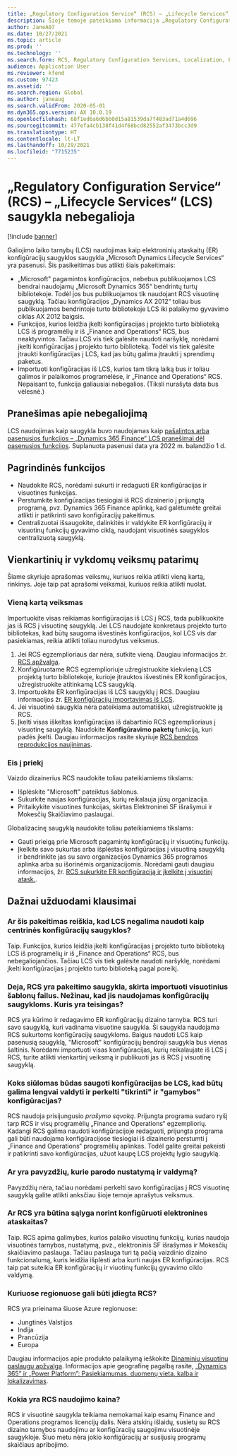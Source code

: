```yaml
---
title: „Regulatory Configuration Service“ (RCS) – „Lifecycle Services“ (LCS) saugykla nebegalioja
description: Šioje temoje pateikiama informacija „Regulatory Configuration Service“ (LCS) saugojimo atšaukimą, kuris planuojamas kaip reguliavimo konfigūracijos tarnybos „Microsoft Dynamics Lifecycle Services“ (RCS) visuotinės saugyklos kūrimo dalis.
author: JaneA07
ms.date: 10/27/2021
ms.topic: article
ms.prod: ''
ms.technology: ''
ms.search.form: RCS, Regulatory Configuration Services, Localization, LCS storage, LCS storage deprecation
audience: Application User
ms.reviewer: kfend
ms.custom: 97423
ms.assetid: ''
ms.search.region: Global
ms.author: janeaug
ms.search.validFrom: 2020-05-01
ms.dyn365.ops.version: AX 10.0.19
ms.openlocfilehash: 68f1ed6a6d6bb0d15a81539da7f483ad71a4d696
ms.sourcegitcommit: 477efa4cb138f41d4f68bcd82552af3473bcc3d9
ms.translationtype: HT
ms.contentlocale: lt-LT
ms.lasthandoff: 10/29/2021
ms.locfileid: "7715235"
---
```

# <a name="regulatory-configuration-service-rcs--lifecycle-services-lcs-storage-deprecation"></a>„Regulatory Configuration Service“ (RCS) – „Lifecycle Services“ (LCS) saugykla nebegalioja

[!include [banner](../includes/banner.md)]

Galiojimo laiko tarnybų (LCS) naudojimas kaip elektroninių ataskaitų (ER) konfigūracijų saugyklos saugykla „Microsoft Dynamics Lifecycle Services“ yra pasenusi. Šis pasikeitimas bus atlikti šiais pakeitimais:

- „Microsoft" pagamintos konfigūracijos, nebebus publikuojamos LCS bendrai naudojamų „Microsoft Dynamics 365“ bendrintų turtų bibliotekoje. Todėl jos bus publikuojamos tik naudojant RCS visuotinę saugyklą. Tačiau konfigūracijos „Dynamics AX 2012“ toliau bus publikuojamos bendrintoje turto bibliotekoje LCS iki palaikymo gyvavimo ciklas AX 2012 baigsis.
- Funkcijos, kurios leidžia įkelti konfigūracijas į projekto turto biblioteką LCS iš programėlių ir iš „Finance and Operations“ RCS, bus neaktyvintos. Tačiau LCS vis tiek galėsite naudoti naršyklę, norėdami įkelti konfigūracijas į projekto turto biblioteką. Todėl vis tiek galėsite įtraukti konfigūracijas į LCS, kad jas būtų galima įtraukti į sprendimų paketus.
- Importuoti konfigūracijas iš LCS, kurios tam tikrą laiką bus ir toliau galimos ir palaikomos programėlėse, ir „Finance and Operations“ RCS. Nepaisant to, funkcija galiausiai nebegalios. (Tiksli nurašyta data bus vėlesnė.)

## <a name="deprecation-notice"></a>Pranešimas apie nebegaliojimą

LCS naudojimas kaip saugykla buvo naudojamas kaip [pašalintos arba pasenusios funkcijos – „Dynamics 365 Finance“ LCS pranešimai dėl pasenusios funkcijos](../get-started/removed-deprecated-features-finance.md#features-removed-or-deprecated-in-the-finance-10017-release). Suplanuota pasenusi data yra 2022 m. balandžio 1 d.

## <a name="key-features"></a>Pagrindinės funkcijos

- Naudokite RCS, norėdami sukurti ir redaguoti ER konfigūracijas ir visuotines funkcijas.
- Perstumkite konfigūracijas tiesiogiai iš RCS dizainerio į prijungtą programą, pvz. Dynamics 365 Finance aplinką, kad galėtumėte greitai atlikti ir patikrinti savo konfigūracijų pakeitimus.
- Centralizuotai išsaugokite, dalinkitės ir valdykite ER konfigūracijų ir visuotinų funkcijų gyvavimo ciklą, naudojant visuotinės saugyklos centralizuotą saugyklą.

## <a name="guidance-for-one-time-and-ongoing-actions"></a>Vienkartinių ir vykdomų veiksmų patarimų

Šiame skyriuje aprašomas veiksmų, kuriuos reikia atlikti vieną kartą, rinkinys. Joje taip pat aprašomi veiksmai, kuriuos reikia atlikti nuolat.

### <a name="one-time-action"></a>Vieną kartą veiksmas

Importuokite visas reikiamas konfigūracijas iš LCS į RCS, tada publikuokite jas iš RCS į visuotinę saugyklą. Jei LCS naudojate konkretaus projekto turto bibliotekas, kad būtų saugoma išvestinės konfigūracijos, kol LCS vis dar pasiekiamas, reikia atlikti toliau nurodytus veiksmus.

1. Jei RCS egzemplioriaus dar nėra, sutkite vieną. Daugiau informacijos žr. [RCS apžvalga](rcs-overview.md).
2. Konfigūruotame RCS egzemplioriuje užregistruokite kiekvieną LCS projektą turto bibliotekoje, kurioje įtrauktos išvestinės ER konfigūracijos, užregistruokite atitinkamą LCS saugyklą.
3. Importuokite ER konfigūracijas iš LCS saugyklų į RCS. Daugiau informacijos žr. [ER konfigūracijų importavimas iš LCS](../../dev-itpro/analytics/tasks/er-import-configuration-lifecycle-services.md).
4. Jei visuotinė saugykla nėra pateikiama automatiškai, užregistruokite ją RCS.
5. Įkelti visas iškeltas konfigūracijas iš dabartinio RCS egzemplioriaus į visuotinę saugyklą. Naudokite **Konfigūravimo paketų** funkciją, kuri padės įkelti. Daugiau informacijos rasite skyriuje [RCS bendros reprodukcijos naujinimas](rcs-global-repo-upload.md).

### <a name="going-forward"></a>Eis į priekį

Vaizdo dizainerius RCS naudokite toliau pateikiamiems tikslams:

- Išplėskite "Microsoft" pateiktus šablonus.
- Sukurkite naujas konfigūracijas, kurių reikalauja jūsų organizacija.
- Pritaikykite visuotines funkcijas, skirtas Elektroninei SF išrašymui ir Mokesčių Skaičiavimo paslaugai.

Globalizacinę saugyklą naudokite toliau pateikiamiems tikslams:

- Gauti prieigą prie Microsoft pagamintų konfigūracijų ir visuotinų funkcijų.
- Įkelkite savo sukurtas arba išplėstas konfigūracijas į visuotiną saugyklą ir bendrinkite jas su savo organizacijos Dynamics 365 programos aplinka arba su išorinėmis organizacijomis. Norėdami gauti daugiau informacijos, žr. [RCS sukurkite ER konfigūraciją ir įkelkite į visuotinį atask.](rcs-global-repo-upload.md).

## <a name="frequently-asked-questions"></a>Dažnai užduodami klausimai

### <a name="does-this-change-mean-that-lcs-cant-be-used-as-central-storage-for-configurations"></a>Ar šis pakeitimas reiškia, kad LCS negalima naudoti kaip centrinės konfigūracijų saugyklos?

Taip. Funkcijos, kurios leidžia įkelti konfigūracijas į projekto turto biblioteką LCS iš programėlių ir iš „Finance and Operations“ RCS, bus nebegaliojančios. Tačiau LCS vis tiek galėsite naudoti naršyklę, norėdami įkelti konfigūracijas į projekto turto biblioteką pagal poreikį.

### <a name="i-thought-that-rcs-was-a-replacement-repository-for-importing-global-template-files-i-didnt-think-that-its-used-to-store-configurations-which-is-correct"></a>Deja, RCS yra pakeitimo saugykla, skirta importuoti visuotinius šablonų failus. Nežinau, kad jis naudojamas konfigūracijų saugykloms. Kuris yra teisingas?

RCS yra kūrimo ir redagavimo ER konfigūracijų dizaino tarnyba. RCS turi savo saugyklą, kuri vadinama visuotine saugykla. Ši saugykla naudojama RCS sukurtoms konfigūracijų saugykloms. Baigus naudoti LCS kaip pasenusią saugyklą, "Microsoft" konfigūracijų bendroji saugykla bus vienas šaltinis. Norėdami importuoti visas konfigūracijas, kurių reikalaujate iš LCS į RCS, turite atlikti vienkartinį veiksmą ir publikuoti jas iš RCS į visuotinę saugyklą.

### <a name="without-lcs-what-is-the-suggested-way-to-store-configurations-so-that-test-and-production-configurations-can-easily-be-managed-and-transferred"></a>Koks siūlomas būdas saugoti konfigūracijas be LCS, kad būtų galima lengvai valdyti ir perkelti "tikrinti" ir "gamybos" konfigūracijas?

RCS naudoja prisijungusio *prašymo sąvoką*. Prijungta programa sudaro ryšį tarp RCS ir visų programėlių „Finance and Operations“ egzempliorių. Kadangi RCS galima naudoti konfigūracijoje redaguoti, prijungta programa gali būti naudojama konfigūracijose tiesiogiai iš dizainerio perstumti į „Finance and Operations“ programėlių aplinkas. Todėl galite greitai pakeisti ir patikrinti savo konfigūracijas, užuot kaupę LCS projektų lygio saugyklą.

### <a name="are-there-any-examples-that-show-the-setup-and-management"></a>Ar yra pavyzdžių, kurie parodo nustatymą ir valdymą?

Pavyzdžių nėra, tačiau norėdami perkelti savo konfigūracijas į RCS visuotinę saugyklą galite atlikti anksčiau šioje temoje aprašytus veiksmus.

### <a name="is-rcs-a-prerequisite-to-configure-electronic-reporting"></a>Ar RCS yra būtina sąlyga norint konfigūruoti elektronines ataskaitas?

Taip. RCS apima galimybes, kurios palaiko visuotinų funkcijų, kurias naudoja visuotinės tarnybos, nustatymą, pvz., elektroninis SF išrašymas ir Mokesčių skaičiavimo paslauga. Tačiau paslauga turi tą pačią vaizdinio dizaino funkcionalumą, kuris leidžia išplėsti arba kurti naujas ER konfigūracijas. RCS taip pat suteikia ER konfigūracijų ir viuotinų funkcijų gyvavimo ciklo valdymą.

### <a name="which-regions-can-rcs-be-deployed-in"></a>Kuriuose regionuose gali būti įdiegta RCS?

RCS yra prieinama šiuose Azure regionuose:

- Jungtinės Valstijos
- Indija
- Prancūzija
- Europa

Daugiau informacijos apie produkto palaikymą ieškokite [Dinaminių visuotinų paslaugų apžvalga](globalization-services-overview.md). Informacijos apie geografinę pagalbą rasite, [„Dynamics 365” ir „Power Platform”: Pasiekiamumas, duomenų vieta, kalba ir lokalizavimas](https://aka.ms/rcs/D365Productavailabilityguide).

### <a name="whats-the-cost-of-using-rcs"></a>Kokia yra RCS naudojimo kaina?

RCS ir visuotinė saugykla teikiama nemokamai kaip esamų Finance and Operations programos licencijų dalis. Nėra atskirų išlaidų, susietų su RCS dizaino tarnybos naudojimu ar konfigūracijų saugojimu visuotinėje saugykloje. Šiuo metu nėra jokio konfigūracijų ar susijusių programų skaičiaus apribojimo.
